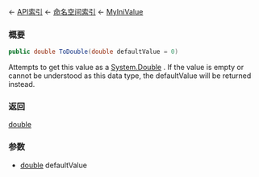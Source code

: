 ← [API索引](Api-Index) ← [命名空间索引](Namespace-Index) ← [MyIniValue](VRage.Game.ModAPI.Ingame.Utilities.MyIniValue)

### 概要

```csharp
public double ToDouble(double defaultValue = 0)
```

Attempts to get this value as a [System.Double](https://docs.microsoft.com/en-us/dotnet/api/system.double?view=netframework-4.6) . If the value is empty or cannot be understood as this data type, the defaultValue will be returned instead.

### 返回

[double](https://docs.microsoft.com/en-us/dotnet/api/System.Double?view=netframework-4.6)



### 参数

* [double](https://docs.microsoft.com/en-us/dotnet/api/System.Double?view=netframework-4.6) defaultValue
